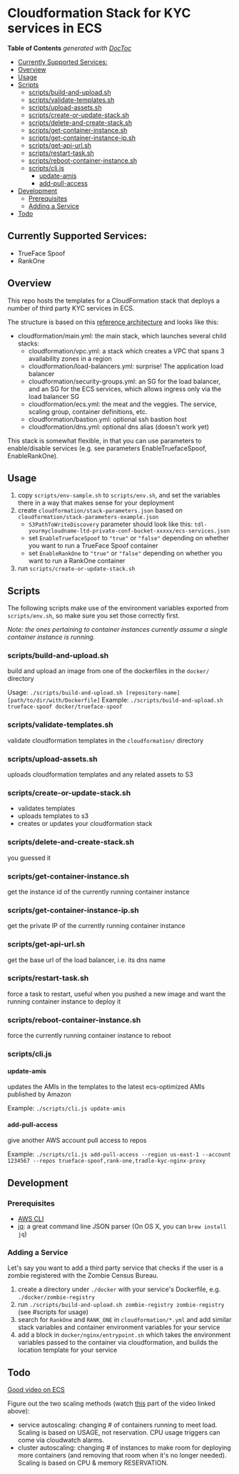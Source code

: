 # Cloudformation Stack for KYC services in ECS

<!-- START doctoc generated TOC please keep comment here to allow auto update -->
<!-- DON'T EDIT THIS SECTION, INSTEAD RE-RUN doctoc TO UPDATE -->
**Table of Contents**  *generated with [DocToc](https://github.com/thlorenz/doctoc)*

- [Currently Supported Services:](#currently-supported-services)
- [Overview](#overview)
- [Usage](#usage)
- [Scripts](#scripts)
  - [scripts/build-and-upload.sh](#scriptsbuild-and-uploadsh)
  - [scripts/validate-templates.sh](#scriptsvalidate-templatessh)
  - [scripts/upload-assets.sh](#scriptsupload-assetssh)
  - [scripts/create-or-update-stack.sh](#scriptscreate-or-update-stacksh)
  - [scripts/delete-and-create-stack.sh](#scriptsdelete-and-create-stacksh)
  - [scripts/get-container-instance.sh](#scriptsget-container-instancesh)
  - [scripts/get-container-instance-ip.sh](#scriptsget-container-instance-ipsh)
  - [scripts/get-api-url.sh](#scriptsget-api-urlsh)
  - [scripts/restart-task.sh](#scriptsrestart-tasksh)
  - [scripts/reboot-container-instance.sh](#scriptsreboot-container-instancesh)
  - [scripts/cli.js](#scriptsclijs)
    - [update-amis](#update-amis)
    - [add-pull-access](#add-pull-access)
- [Development](#development)
  - [Prerequisites](#prerequisites)
  - [Adding a Service](#adding-a-service)
- [Todo](#todo)

<!-- END doctoc generated TOC please keep comment here to allow auto update -->


## Currently Supported Services:

- TrueFace Spoof
- RankOne

## Overview

This repo hosts the templates for a CloudFormation stack that deploys a number of third party KYC services in ECS.

The structure is based on this [reference architecture](https://github.com/aws-samples/ecs-refarch-cloudformation) and looks like this:

- cloudformation/main.yml: the main stack, which launches several child stacks:
  - cloudformation/vpc.yml: a stack which creates a VPC that spans 3 availability zones in a region
  - cloudformation/load-balancers.yml: surprise! The application load balancer
  - cloudformation/security-groups.yml: an SG for the load balancer, and an SG for the ECS services, which allows ingress only via the load balancer SG
  - cloudformation/ecs.yml: the meat and the veggies. The service, scaling group, container definitions, etc.
  - cloudformation/bastion.yml: optional ssh bastion host
  - cloudformation/dns.yml: optional dns alias (doesn't work yet)

This stack is somewhat flexible, in that you can use parameters to enable/disable services (e.g. see parameters EnableTruefaceSpoof, EnableRankOne).

## Usage

1. copy `scripts/env-sample.sh` to `scripts/env.sh`, and set the variables there in a way that makes sense for your deployment
1. create `cloudformation/stack-parameters.json` based on `cloudformation/stack-parameters-example.json`  
    - `S3PathToWriteDiscovery` parameter should look like this: `tdl-yourmycloudname-ltd-private-conf-bucket-xxxxx/ecs-services.json`  
    - set `EnableTruefaceSpoof` to `"true"` or `"false"` depending on whether you want to run a TrueFace Spoof container  
    - set `EnableRankOne` to `"true"` or `"false"` depending on whether you want to run a RankOne container  
1. run `scripts/create-or-update-stack.sh`

## Scripts

The following scripts make use of the environment variables exported from `scripts/env.sh`, so make sure you set those correctly first. 

*Note: the ones pertaining to container instances currently assume a single container instance is running.*

### scripts/build-and-upload.sh

build and upload an image from one of the dockerfiles in the `docker/` directory

Usage: `./scripts/build-and-upload.sh [repository-name] [path/to/dir/with/Dockerfile]`
Example: `./scripts/build-and-upload.sh trueface-spoof docker/trueface-spoof`

### scripts/validate-templates.sh

validate cloudformation templates in the `cloudformation/` directory

### scripts/upload-assets.sh

uploads cloudformation templates and any related assets to S3

### scripts/create-or-update-stack.sh

- validates templates
- uploads templates to s3
- creates or updates your cloudformation stack

### scripts/delete-and-create-stack.sh

you guessed it

### scripts/get-container-instance.sh

get the instance id of the currently running container instance

### scripts/get-container-instance-ip.sh

get the private IP of the currently running container instance

### scripts/get-api-url.sh

get the base url of the load balancer, i.e. its dns name

### scripts/restart-task.sh

force a task to restart, useful when you pushed a new image and want the running container instance to deploy it

### scripts/reboot-container-instance.sh

force the currently running container instance to reboot

### scripts/cli.js

#### update-amis

updates the AMIs in the templates to the latest ecs-optimized AMIs published by Amazon

Example: `./scripts/cli.js update-amis`

#### add-pull-access

give another AWS account pull access to repos

Example: `./scripts/cli.js add-pull-access --region us-east-1 --account 1234567 --repos trueface-spoof,rank-one,tradle-kyc-nginx-proxy`

## Development

### Prerequisites

- [AWS CLI](http://docs.aws.amazon.com/cli/latest/userguide/installing.html)
- [jq](https://stedolan.github.io/jq/download/): a great command line JSON parser (On OS X, you can `brew install jq`)

### Adding a Service

Let's say you want to add a third party service that checks if the user is a zombie registered with the Zombie Census Bureau.

1. create a directory under `./docker` with your service's Dockerfile, e.g. `./docker/zombie-registry`
2. run `./scripts/build-and-upload.sh zombie-registry zombie-registry` (see #scripts for usage)
3. search for `RankOne` and `RANK_ONE` in `cloudformation/*.yml` and add similar stack variables and container environment variables for your service
4. add a block in `docker/nginx/entrypoint.sh` which takes the environment variables passed to the container via cloudformation, and builds the location template for your service

## Todo

[Good video on ECS](https://www.youtube.com/watch?v=ncN47QMt7nw)

Figure out the two scaling methods (watch [this](https://youtu.be/ncN47QMt7nw?t=1279) part of the video linked above): 
- service autoscaling: changing # of containers running to meet load. Scaling is based on USAGE, not reservation. CPU usage triggers can come via cloudwatch alarms.
- cluster autoscaling: changing # of instances to make room for deploying more containers (and removing that room when it's no longer needed). Scaling is based on CPU & memory RESERVATION.
